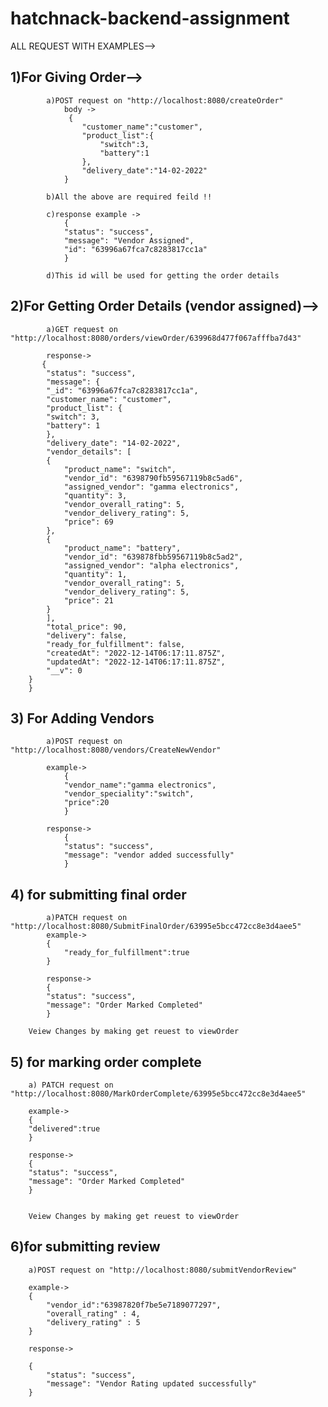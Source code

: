 # hatchnack-backend-assignment

ALL REQUEST WITH EXAMPLES-->

## 1)For Giving Order-->

            a)POST request on "http://localhost:8080/createOrder"
                body ->
                 {
                    "customer_name":"customer",
                    "product_list":{
                        "switch":3,
                        "battery":1
                    },
                    "delivery_date":"14-02-2022"
                }

            b)All the above are required feild !!

            c)response example ->
                {
                "status": "success",
                "message": "Vendor Assigned",
                "id": "63996a67fca7c8283817cc1a"
                }

            d)This id will be used for getting the order details

## 2)For Getting Order Details (vendor assigned)-->

            a)GET request on "http://localhost:8080/orders/viewOrder/639968d477f067afffba7d43"

            response->
           {
            "status": "success",
            "message": {
            "_id": "63996a67fca7c8283817cc1a",
            "customer_name": "customer",
            "product_list": {
            "switch": 3,
            "battery": 1
            },
            "delivery_date": "14-02-2022",
            "vendor_details": [
            {
                "product_name": "switch",
                "vendor_id": "6398790fb59567119b8c5ad6",
                "assigned_vendor": "gamma electronics",
                "quantity": 3,
                "vendor_overall_rating": 5,
                "vendor_delivery_rating": 5,
                "price": 69
            },
            {
                "product_name": "battery",
                "vendor_id": "639878fbb59567119b8c5ad2",
                "assigned_vendor": "alpha electronics",
                "quantity": 1,
                "vendor_overall_rating": 5,
                "vendor_delivery_rating": 5,
                "price": 21
            }
            ],
            "total_price": 90,
            "delivery": false,
            "ready_for_fulfillment": false,
            "createdAt": "2022-12-14T06:17:11.875Z",
            "updatedAt": "2022-12-14T06:17:11.875Z",
            "__v": 0
        }
        }

## 3) For Adding Vendors

            a)POST request on "http://localhost:8080/vendors/CreateNewVendor"

            example->
                {
                "vendor_name":"gamma electronics",
                "vendor_speciality":"switch",
                "price":20
                }

            response->
                {
                "status": "success",
                "message": "vendor added successfully"
                }

## 4) for submitting final order

            a)PATCH request on "http://localhost:8080/SubmitFinalOrder/63995e5bcc472cc8e3d4aee5"
            example->
            {
                "ready_for_fulfillment":true
            }

            response->
            {
            "status": "success",
            "message": "Order Marked Completed"
            }

        Veiew Changes by making get reuest to viewOrder

## 5) for marking order complete

        a) PATCH request on "http://localhost:8080/MarkOrderComplete/63995e5bcc472cc8e3d4aee5"

        example->
        {
        "delivered":true
        }

        response->
        {
        "status": "success",
        "message": "Order Marked Completed"
        }

    
        Veiew Changes by making get reuest to viewOrder

## 6)for submitting review

        a)POST request on "http://localhost:8080/submitVendorReview"

        example->
        {
            "vendor_id":"63987820f7be5e7189077297",
            "overall_rating" : 4,
            "delivery_rating" : 5
        }

        response->

        {
            "status": "success",
            "message": "Vendor Rating updated successfully"
        }